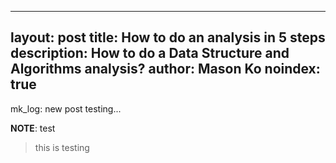 <!-- mk_log: "I'm writing this document manully, not by command or anything -->

---
layout: post
title: How to do an analysis in 5 steps
description: How to do a Data Structure and Algorithms analysis?
author: Mason Ko
noindex: true
---

mk_log: new post testing...

**NOTE**: test

> this is testing
